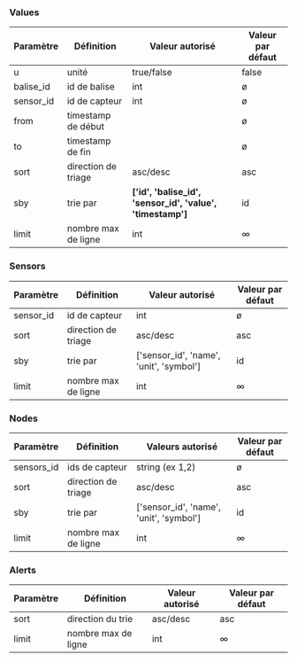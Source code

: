 ### Values
| Paramètre | Définition          | Valeur autorisé                                        | Valeur par défaut |
| --------- | ------------------- | ------------------------------------------------------ | ----------------- |
| u         | unité               | true/false                                             | false             |
| balise_id | id de balise        | int                                                    | ø                 |
| sensor_id | id de capteur       | int                                                    | ø                 |
| from      | timestamp de début  |                                                        | ø                 |
| to        | timestamp de fin    |                                                        | ø                 |
| sort      | direction de triage | asc/desc                                               | asc               |
| sby       | trie par            | **['id', 'balise_id', 'sensor_id', 'value', 'timestamp']** | id                |
| limit     | nombre max de ligne | int                                                    | ∞                 |

### Sensors
| Paramètre | Définition          | Valeur autorisé                         | Valeur par défaut |
| --------- | ------------------- | --------------------------------------- | ----------------- |
| sensor_id | id de capteur       | int                                     | ø                 |
| sort      | direction de triage | asc/desc                                | asc               |
| sby       | trie par            | ['sensor_id', 'name', 'unit', 'symbol'] | id                |
| limit     | nombre max de ligne | int                                     | ∞                 |


### Nodes
| Paramètre | Définition  		  | Valeurs autorisé 		 				| Valeur par défaut |
| --------- | ------------------- | --------------------------------------- | ----------------- |
| sensors_id | ids de capteur	  | string (ex 1,2)   						| ø                 |
| sort      | direction de triage | asc/desc		 						| asc               |
| sby       | trie par            | ['sensor_id', 'name', 'unit', 'symbol'] | id                |
| limit     | nombre max de ligne | int                                     | ∞                 |

### Alerts
| Paramètre | Définition          | Valeur autorisé | Valeur par défaut |
| --------- | ------------------- | --------------- | ----------------- |
| sort      | direction du trie   | asc/desc        | asc               |
| limit     | nombre max de ligne | int             | ∞                 |
